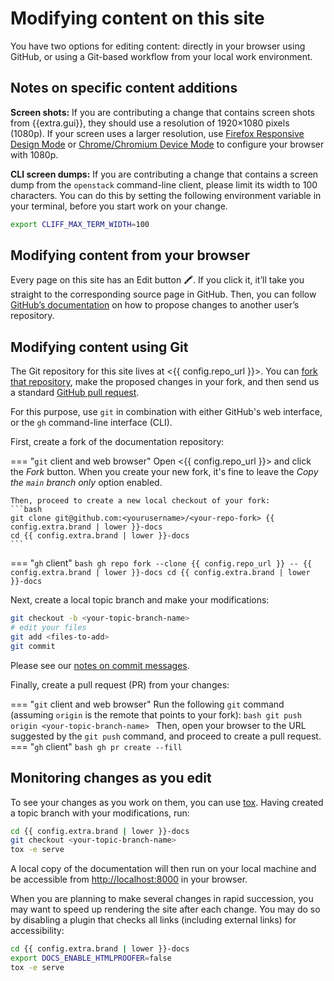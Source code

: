 # Modifying content on this site

You have two options for editing content: directly in your browser
using GitHub, or using a Git-based workflow from your local work
environment.

## Notes on specific content additions

**Screen shots:** If you are contributing a change that contains
screen shots from {{extra.gui}}, they should use a resolution of
1920×1080 pixels (1080p). If your screen uses a larger resolution, use
[Firefox Responsive Design
Mode](https://firefox-source-docs.mozilla.org/devtools-user/responsive_design_mode/)
or [Chrome/Chromium Device
Mode](https://developer.chrome.com/docs/devtools/device-mode/) to
configure your browser with 1080p.

**CLI screen dumps:** If you are contributing a change that contains a
screen dump from the `openstack` command-line client, please limit its
width to 100 characters. You can do this by setting the following
environment variable in your terminal, before you start work on your
change.

``` bash
export CLIFF_MAX_TERM_WIDTH=100
```

## Modifying content from your browser

Every page on this site has an Edit button 🖍️. If you click it, it’ll
take you straight to the corresponding source page in GitHub. Then,
you can follow [GitHub’s
documentation](https://docs.github.com/en/repositories/working-with-files/managing-files/editing-files#editing-files-in-another-users-repository)
on how to propose changes to another user’s repository.


## Modifying content using Git

The Git repository for this site lives at <{{ config.repo_url }}>. You
can [fork that
repository](https://docs.github.com/en/get-started/quickstart/fork-a-repo),
make the proposed changes in your fork, and then send us a standard
[GitHub pull
request](https://docs.github.com/en/pull-requests/collaborating-with-pull-requests/proposing-changes-to-your-work-with-pull-requests/about-pull-requests).

For this purpose, use `git` in combination with either GitHub's web
interface, or the `gh` command-line interface (CLI).

First, create a fork of the documentation repository:

=== "`git` client and web browser"
    Open <{{ config.repo_url }}> and click the *Fork* button.
    When you create your new fork, it's fine to leave the
    *Copy the `main` branch only* option enabled.
    
    Then, proceed to create a new local checkout of your fork:
    ```bash
    git clone git@github.com:<yourusername>/<your-repo-fork> {{ config.extra.brand | lower }}-docs
    cd {{ config.extra.brand | lower }}-docs
    ```
=== "`gh` client"
    ```bash
    gh repo fork --clone {{ config.repo_url }} -- {{ config.extra.brand | lower }}-docs
    cd {{ config.extra.brand | lower }}-docs
    ```
    
Next, create a local topic branch and make your modifications:
    
```bash
git checkout -b <your-topic-branch-name>
# edit your files
git add <files-to-add>
git commit
```

Please see our [notes on commit messages](../quality).

Finally, create a pull request (PR) from your changes:

=== "`git` client and web browser"
    Run the following `git` command (assuming `origin` is the
    remote that points to your fork):
    ```bash
    git push origin <your-topic-branch-name>
    ```
    Then, open your browser to the URL suggested by the `git push`
    command, and proceed to create a pull request.
=== "`gh` client"
    ```bash
    gh pr create --fill
    ```

## Monitoring changes as you edit

To see your changes as you work on them, you can use
[tox](https://tox.wiki/en/latest/). Having created a topic branch with
your modifications, run:

```bash
cd {{ config.extra.brand | lower }}-docs
git checkout <your-topic-branch-name>
tox -e serve
```

A local copy of the documentation will then run on your local machine
and be accessible from <http://localhost:8000> in your browser.

When you are planning to make several changes in rapid succession, you
may want to speed up rendering the site after each change. You may do
so by disabling a plugin that checks all links (including external
links) for accessibility:

```bash
cd {{ config.extra.brand | lower }}-docs
export DOCS_ENABLE_HTMLPROOFER=false
tox -e serve
```
